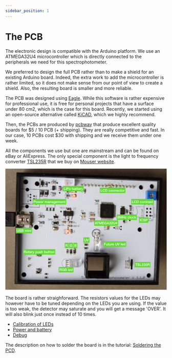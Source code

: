 ```yaml
---
sidebar_position: 1
---
```


# The PCB

The electronic design is compatible with the Arduino platform. We use an
ATMEGA32U4 microcontroller which is directly connected to the peripherals we need for this spectrophotometer.

We preferred to design the full PCB rather than to make a shield for an existing Arduino board. Indeed, the extra work to add the microcontroller is rather limited, so it does not make sense from our point of view to create a shield. Also, the resulting board is smaller and more reliable.

The PCB was designed using [Eagle](https://kicad-pcb.org/). While
this software is rather expensive for professional use, it is free for personal projects
that have a surface under 80 cm2, which is the case for this board. Recently, we started using an open-source alternative called [KiCAD](https://www.autodesk.com/products/eagle/overview), which we highly recommend.

Then, the PCBs are produced by [pcbway](https://www.pcbway.com/) that produce excellent
quality boards for $5 / 10 PCB (+ shipping). They are really competitive and
fast. In our case, 10 PCBs cost $30 with shipping and we receive them under one week.

All the components we use but one are mainstream and can be found on eBay or AliExpress. The only special component is the light to frequency converter [TSL235R](https://www.sparkfun.com/datasheets/Sensors/Imaging/TSL235R-LF.pdf)
that we buy on [Mouser website](http://www.mouser.com).

![pcb-description.001.jpeg](pcb-description.001.jpeg)

The board is rather straighforward. The resistors values for the LEDs may however have to be tuned depending on the LEDs you are using.
If the value is too weak, the detector may saturate and you will get a message 'OVER'. It will also blink just once instead of 10 times.

- [Calibration of LEDs](20_calibration/README.md)
- [Power and battery](30_power/README.md)
- [Debug](40_voltages/README.md)

The description on how to solder the board is in the tutorial: [Soldering the PCD](10_solder/README.md).
